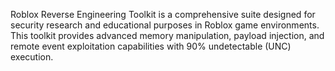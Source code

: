 Roblox Reverse Engineering Toolkit is a comprehensive suite designed for security research and educational purposes in Roblox game environments. This toolkit provides advanced memory manipulation, payload injection, and remote event exploitation capabilities with 90% undetectable (UNC) execution.
